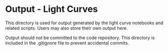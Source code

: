 # Output - Light Curves

This directory is used for output generated by the light curve notebooks and related scripts. Users may also store their own output here.

Output should not be committed to the code repository. This directory is included in the .gitignore file to prevent accidental commits.
